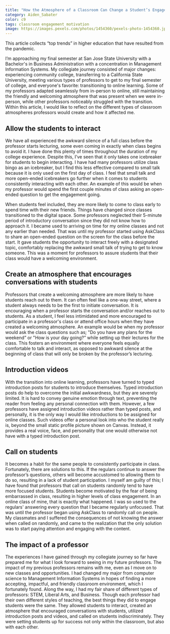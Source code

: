 ```yaml
---
title: "How the Atmosphere of a Classroom Can Change a Student’s Engagement"
category: Aiden_Sabater
color: c9
tags: classroom engagement motivation
image: https://images.pexels.com/photos/1454360/pexels-photo-1454360.jpeg?cs=srgb&dl=pexels-stanley-morales-1454360.jpg&fm=jpg
---
```

This article collects “top trends” in higher education that have resulted from the pandemic.
<!--more-->

I’m approaching my final semester at San Jose State University with a Bachelor's in Business Administration with a concentration in Management Information Systems. My collegiate journey consisted of major changes: experiencing community college, transferring to a California State University, meeting various types of professors to get to my final semester of college, and everyone's favorite: transitioning to online learning. Some of my professors adapted seamlessly from in-person to online, still maintaining the friendly and welcoming atmosphere that was present when we were in-person, while other professors noticeably struggled with the transition. Within this article, I would like to reflect on the different types of classroom atmospheres professors would create and how it affected me.

## Allow the students to interact

We have all experienced the awkward silence of a full class before the professor starts lecturing, some even coming in exactly when class begins to avoid it. I have done this plenty of times throughout the duration of my college experience. Despite this, I’ve seen that it only takes one icebreaker for students to begin interacting. I have had many professors utilize class bingo as an icebreaker, but I find this less effective compared to small talk because it is only used on the first day of class. I feel that small talk and more open-ended icebreakers go further when it comes to students consistently interacting with each other. An example of this would be when my professor would spend the first couple minutes of class asking an open-ended question to get the engagement going.

When students feel included, they are more likely to come to class early to spend time with their new friends. Things have changed since classes transitioned to the digital space. Some professors neglected their 5-minute period  of introductory conversation since they did not know how to approach it. I became used to arriving on time for my online classes and not any earlier than needed. That was until my professor started using AskClass to share an open-ended question on the screen for the class before the start. It gave students the opportunity to interact freely with a designated topic, comfortably replacing the awkward small talk of trying to get to know someone. This was a moment for professors to assure students that their class would have a welcoming environment.

## Create an atmosphere that encourages conversations with students

Professors that create a welcoming atmosphere are more likely to have students reach out to them. It can often feel like a one-way street, where a student always needs to be the first to initiate conversation. It is encouraging when a professor starts the conversation and/or reaches out to students. As a student, I feel less intimidated and more encouraged to participate in a professor's class or attend office hours when they have created a welcoming atmosphere. An example would be when my professor would ask the class questions such as; "Do you have any plans for the weekend” or "How is your day going?” while setting up their lectures for the class. This fosters an environment where everyone feels equally comfortable to talk and interact, as opposed to awkward silence at the beginning of class that will only be broken by the professor’s lecturing.

## Introduction videos

With the transition into online learning, professors have turned to typed introduction posts for students to introduce themselves. Typed introduction posts do help to overcome the initial awkwardness, but they are severely limited. It is hard to convey genuine emotion through text, preventing the reader from feeling any personal connection with them. However, a few professors have assigned introduction videos rather than typed posts, and personally, it is the only way I would like introductions to be assigned for online classes. Such videos offer a personal look into who the student really is, beyond the small static profile picture shown on Canvas. Instead, it provides a real voice, face, and personality that one would otherwise not have with a typed introduction post.

## Call on students

It becomes a habit for the same people to consistently participate in class. Fortunately, there are solutions to this. If the regulars continue to answer the professor’s questions, others will become accustomed to allowing them to do so, resulting in a lack of student participation. I myself am guilty of this; I have found that professors that call on students randomly tend to have more focused students. Students become motivated by the fear of being embarrassed in class, resulting in higher levels of class engagement. In an online class of mine, that is exactly what happened. I was so used to the regulars' answering every question that I became regularly unfocused. That was until the professor began using AskClass to randomly call on people. My classmates and I suffered the consequences of not knowing the answer when called on randomly, and came to the realization that the only solution was to start paying attention and engaging with the content.

## The impact of a professor

The experiences I have gained through my collegiate journey so far have prepared me for what I look forward to seeing in my future professors. The impact of my previous professors remains with me, even as I move on to new classes and opportunities. I had changed my major from computer science to Management Information Systems in hopes of finding a more accepting, impactful, and friendly classroom environment, which I fortunately found. Along the way, I had my fair share of different types of professors: STEM, Liberal Arts, and Business. Though each professor had their own different styles of teaching, the best things they did to engage students were the same. They allowed students to interact, created an atmosphere that encouraged conversations with students, utilized introduction posts and videos, and called on students indiscriminately. They were setting students up for success not only within the classroom, but also with each other.
